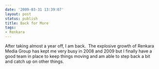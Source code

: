 ```yaml
---
date: '2009-03-31 13:39:07'
layout: post
status: publish
title: Back for More
tags:
- Renkara
---
```


After taking almost a year off, I am back.  The explosive growth of Renkara Media Group has kept me very busy in 2008 and 2009 but I finally have a good team in place to keep things moving and am able to step back a bit and catch up on other things.
